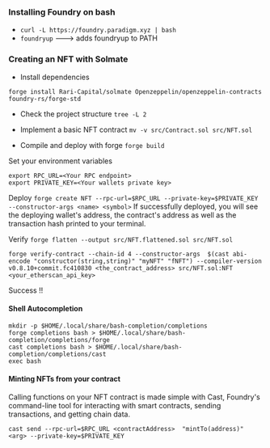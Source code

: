 ### Installing Foundry on bash

- `curl -L https://foundry.paradigm.xyz | bash`
- `foundryup` ---> adds foundryup to PATH

### Creating an NFT with Solmate

- Install dependencies

`forge install Rari-Capital/solmate Openzeppelin/openzeppelin-contracts foundry-rs/forge-std`

- Check the project structure
`tree -L 2`

- Implement a basic NFT contract
`mv -v src/Contract.sol src/NFT.sol`

- Compile and deploy with forge
`forge build`

Set your environment variables
```
export RPC_URL=<Your RPC endpoint>
export PRIVATE_KEY=<Your wallets private key>
```

Deploy
`forge create NFT --rpc-url=$RPC_URL --private-key=$PRIVATE_KEY --constructor-args <name> <symbol>`
If successfully deployed, you will see the deploying wallet's address, the contract's address as well as the transaction hash printed to your terminal.

Verify
`forge flatten --output src/NFT.flattened.sol src/NFT.sol`

`forge verify-contract --chain-id 4 --constructor-args 
    $(cast abi-encode "constructor(string,string)" "myNFT" "fNFT")
    --compiler-version v0.8.10+commit.fc410830 <the_contract_address> src/NFT.sol:NFT <your_etherscan_api_key>`

Success !!

#### Shell Autocompletion

```
mkdir -p $HOME/.local/share/bash-completion/completions
forge completions bash > $HOME/.local/share/bash-completion/completions/forge
cast completions bash > $HOME/.local/share/bash-completion/completions/cast
exec bash
```

#### Minting NFTs from your contract
 
Calling functions on your NFT contract is made simple with Cast, Foundry's command-line tool for interacting with smart contracts, sending transactions, and getting chain data.
```
cast send --rpc-url=$RPC_URL <contractAddress>  "mintTo(address)" <arg> --private-key=$PRIVATE_KEY
```

